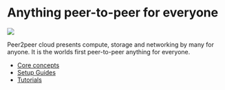 # Anything peer-to-peer for everyone

![](images/peertopeer-bw.jpeg)

Peer2peer cloud presents compute, storage and networking by many for anyone. It is the worlds first peer-to-peer anything for everyone. 

* [Core concepts](core_concepts/README.md)
* [Setup Guides](setup_guides/README.md) 
* [Tutorials](tutorials/README.md)

